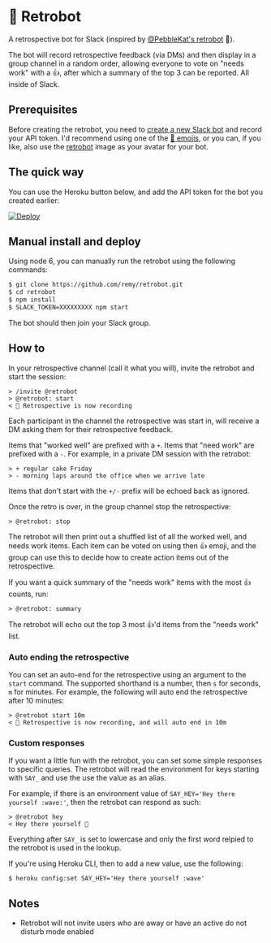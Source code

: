 # 🤖 Retrobot

A retrospective bot for Slack (inspired by [@PebbleKat's retrobot](https://github.com/PebbleKat/retrobot) 💙).

The bot will record retrospective feedback (via DMs) and then display in a group channel in a random order, allowing everyone to vote on "needs work" with a 👍, after which a summary of the top 3 can be reported. All inside of Slack.

## Prerequisites

Before creating the retrobot, you need to [create a new Slack bot](https://my.slack.com/services/new/bot) and record your API token. I'd recommend using one of the [🤖 emojis](http://emojipedia.org/robot-face), or you can, if you like, also use the [retrobot](https://github.com/remy/retrobot/blob/master/icon.png) image as your avatar for your bot.

## The quick way

You can use the Heroku button below, and add the API token for the bot you created earlier:

[![Deploy](https://www.herokucdn.com/deploy/button.svg)](https://heroku.com/deploy?template=https://github.com/remy/retrobot)

## Manual install and deploy

Using node 6, you can manually run the retrobot using the following commands:

```bash
$ git clone https://github.com/remy/retrobot.git
$ cd retrobot
$ npm install
$ SLACK_TOKEN=XXXXXXXXX npm start
```

The bot should then join your Slack group.

## How to

In your retrospective channel (call it what you will), invite the retrobot and start the session:

```text
> /invite @retrobot
> @retrobot: start
< 🔔 Retrospective is now recording
```

Each participant in the channel the retrospective was start in, will receive a DM asking them for their retrospective feedback.

Items that "worked well" are prefixed with a `+`. Items that "need work" are prefixed with a `-`. For example, in a private DM session with the retrobot:

```text
> + regular cake Friday
> - morning laps around the office when we arrive late
```

Items that don't start with the `+/-` prefix will be echoed back as ignored.

Once the retro is over, in the group channel stop the retrospective:

```text
> @retrobot: stop
```

The retrobot will then print out a shuffled list of all the worked well, and needs work items. Each item can be voted on using then 👍 emoji, and the group can use this to decide how to create action items out of the retrospective.

If you want a quick summary of the "needs work" items with the most 👍 counts, run:

```text
> @retrobot: summary
```

The retrobot will echo out the top 3 most 👍'd items from the "needs work" list.

### Auto ending the retrospective

You can set an auto-end for the retrospective using an argument to the `start` command. The supported shorthand is a number, then `s` for seconds, `m` for minutes. For example, the following will auto end the retrospective after 10 minutes:

```text
> @retrobot start 10m
< 🔔 Retrospective is now recording, and will auto end in 10m
```

### Custom responses

If you want a little fun with the retrobot, you can set some simple responses to specific queries. The retrobot will read the environment for keys starting with `SAY_` and use the use the value as an alias.

For example, if there is an environment value of `SAY_HEY='Hey there yourself :wave:'`, then the retrobot can respond as such:

```text
> @retrobot hey
< Hey there yourself 👋
```

Everything after `SAY_` is set to lowercase and only the first word relpied to the retrobot is used in the lookup.

If you're using Heroku CLI, then to add a new value, use the following:

```text
$ heroku config:set SAY_HEY='Hey there yourself :wave'
```

## Notes

- Retrobot will not invite users who are away or have an active do not disturb mode enabled
